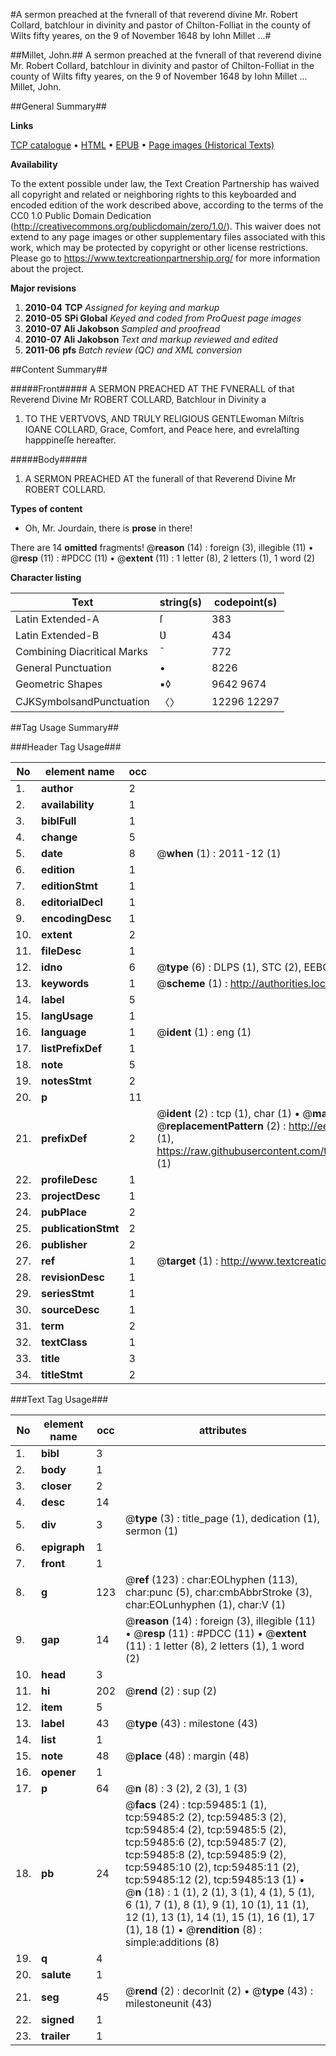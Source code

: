 #A sermon preached at the fvnerall of that reverend divine Mr. Robert Collard, batchlour in divinity and pastor of Chilton-Folliat in the county of Wilts fifty yeares, on the 9 of November 1648 by Iohn Millet ...#

##Millet, John.##
A sermon preached at the fvnerall of that reverend divine Mr. Robert Collard, batchlour in divinity and pastor of Chilton-Folliat in the county of Wilts fifty yeares, on the 9 of November 1648 by Iohn Millet ...
Millet, John.

##General Summary##

**Links**

[TCP catalogue](http://www.ota.ox.ac.uk/tcp/)  • 
[HTML](http://tei.it.ox.ac.uk/tcp/Texts-HTML/free/A50/A50862.html)  • 
[EPUB](http://tei.it.ox.ac.uk/tcp/Texts-EPUB/free/A50/A50862.epub) • 
[Page images (Historical Texts)](https://historicaltexts.jisc.ac.uk/eebo-12321656e)

**Availability**

To the extent possible under law, the Text Creation Partnership has waived all copyright and related or neighboring rights to this keyboarded and encoded edition of the work described above, according to the terms of the CC0 1.0 Public Domain Dedication (http://creativecommons.org/publicdomain/zero/1.0/). This waiver does not extend to any page images or other supplementary files associated with this work, which may be protected by copyright or other license restrictions. Please go to https://www.textcreationpartnership.org/ for more information about the project.

**Major revisions**

1. __2010-04__ __TCP__ *Assigned for keying and markup*
1. __2010-05__ __SPi Global__ *Keyed and coded from ProQuest page images*
1. __2010-07__ __Ali Jakobson__ *Sampled and proofread*
1. __2010-07__ __Ali Jakobson__ *Text and markup reviewed and edited*
1. __2011-06__ __pfs__ *Batch review (QC) and XML conversion*

##Content Summary##

#####Front#####
A SERMON PREACHED AT THE FVNERALL of that Reverend Divine Mr ROBERT COLLARD, Batchlour in Divinity a
1. TO THE VERTVOVS, AND TRULY RELIGIOUS GENTLEwoman Miſtris IOANE COLLARD, Grace, Comfort, and Peace here, and evrelaſting happpineſſe hereafter.

#####Body#####

1. A SERMON PREACHED AT the funerall of that Reverend Divine Mr ROBERT COLLARD.

**Types of content**

  * Oh, Mr. Jourdain, there is **prose** in there!

There are 14 **omitted** fragments! 
 @__reason__ (14) : foreign (3), illegible (11)  •  @__resp__ (11) : #PDCC (11)  •  @__extent__ (11) : 1 letter (8), 2 letters (1), 1 word (2)

**Character listing**


|Text|string(s)|codepoint(s)|
|---|---|---|
|Latin Extended-A|ſ|383|
|Latin Extended-B|Ʋ|434|
|Combining             Diacritical Marks|̄|772|
|General Punctuation|•|8226|
|Geometric Shapes|▪◊|9642 9674|
|CJKSymbolsandPunctuation|〈〉|12296 12297|

##Tag Usage Summary##

###Header Tag Usage###

|No|element name|occ|attributes|
|---|---|---|---|
|1.|__author__|2||
|2.|__availability__|1||
|3.|__biblFull__|1||
|4.|__change__|5||
|5.|__date__|8| @__when__ (1) : 2011-12 (1)|
|6.|__edition__|1||
|7.|__editionStmt__|1||
|8.|__editorialDecl__|1||
|9.|__encodingDesc__|1||
|10.|__extent__|2||
|11.|__fileDesc__|1||
|12.|__idno__|6| @__type__ (6) : DLPS (1), STC (2), EEBO-CITATION (1), OCLC (1), VID (1)|
|13.|__keywords__|1| @__scheme__ (1) : http://authorities.loc.gov/ (1)|
|14.|__label__|5||
|15.|__langUsage__|1||
|16.|__language__|1| @__ident__ (1) : eng (1)|
|17.|__listPrefixDef__|1||
|18.|__note__|5||
|19.|__notesStmt__|2||
|20.|__p__|11||
|21.|__prefixDef__|2| @__ident__ (2) : tcp (1), char (1)  •  @__matchPattern__ (2) : ([0-9\-]+):([0-9IVX]+) (1), (.+) (1)  •  @__replacementPattern__ (2) : http://eebo.chadwyck.com/downloadtiff?vid=$1&page=$2 (1), https://raw.githubusercontent.com/textcreationpartnership/Texts/master/tcpchars.xml#$1 (1)|
|22.|__profileDesc__|1||
|23.|__projectDesc__|1||
|24.|__pubPlace__|2||
|25.|__publicationStmt__|2||
|26.|__publisher__|2||
|27.|__ref__|1| @__target__ (1) : http://www.textcreationpartnership.org/docs/. (1)|
|28.|__revisionDesc__|1||
|29.|__seriesStmt__|1||
|30.|__sourceDesc__|1||
|31.|__term__|2||
|32.|__textClass__|1||
|33.|__title__|3||
|34.|__titleStmt__|2||


###Text Tag Usage###

|No|element name|occ|attributes|
|---|---|---|---|
|1.|__bibl__|3||
|2.|__body__|1||
|3.|__closer__|2||
|4.|__desc__|14||
|5.|__div__|3| @__type__ (3) : title_page (1), dedication (1), sermon (1)|
|6.|__epigraph__|1||
|7.|__front__|1||
|8.|__g__|123| @__ref__ (123) : char:EOLhyphen (113), char:punc (5), char:cmbAbbrStroke (3), char:EOLunhyphen (1), char:V (1)|
|9.|__gap__|14| @__reason__ (14) : foreign (3), illegible (11)  •  @__resp__ (11) : #PDCC (11)  •  @__extent__ (11) : 1 letter (8), 2 letters (1), 1 word (2)|
|10.|__head__|3||
|11.|__hi__|202| @__rend__ (2) : sup (2)|
|12.|__item__|5||
|13.|__label__|43| @__type__ (43) : milestone (43)|
|14.|__list__|1||
|15.|__note__|48| @__place__ (48) : margin (48)|
|16.|__opener__|1||
|17.|__p__|64| @__n__ (8) : 3 (2), 2 (3), 1 (3)|
|18.|__pb__|24| @__facs__ (24) : tcp:59485:1 (1), tcp:59485:2 (2), tcp:59485:3 (2), tcp:59485:4 (2), tcp:59485:5 (2), tcp:59485:6 (2), tcp:59485:7 (2), tcp:59485:8 (2), tcp:59485:9 (2), tcp:59485:10 (2), tcp:59485:11 (2), tcp:59485:12 (2), tcp:59485:13 (1)  •  @__n__ (18) : 1 (1), 2 (1), 3 (1), 4 (1), 5 (1), 6 (1), 7 (1), 8 (1), 9 (1), 10 (1), 11 (1), 12 (1), 13 (1), 14 (1), 15 (1), 16 (1), 17 (1), 18 (1)  •  @__rendition__ (8) : simple:additions (8)|
|19.|__q__|4||
|20.|__salute__|1||
|21.|__seg__|45| @__rend__ (2) : decorInit (2)  •  @__type__ (43) : milestoneunit (43)|
|22.|__signed__|1||
|23.|__trailer__|1||
